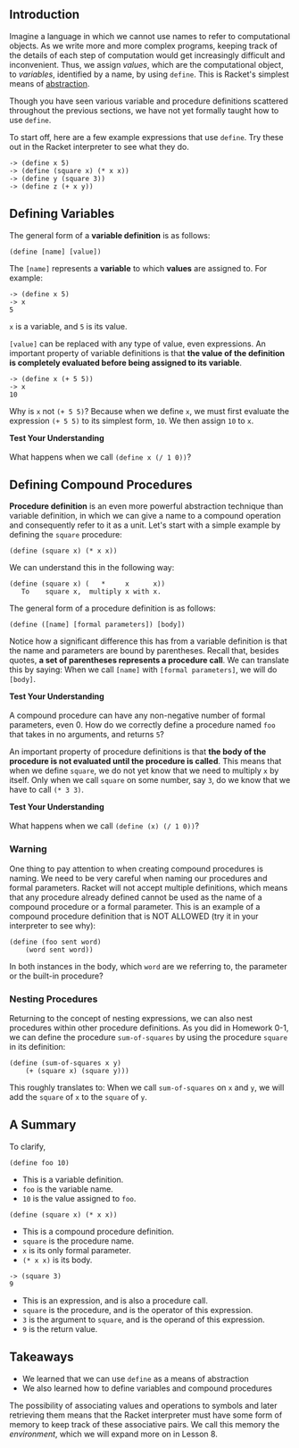 ## Introduction

Imagine a language in which we cannot use names to refer to computational objects. As we write more and more complex programs, keeping track of the details of each step of computation would get increasingly difficult and inconvenient. Thus, we assign _values_, which are the computational object, to _variables_, identified by a name, by using `define`. This is Racket's simplest means of [abstraction](/textbook/intro-to-computer-science.html#sub1).

Though you have seen various variable and procedure definitions scattered throughout the previous sections, we have not yet formally taught how to use `define`.

To start off, here are a few example expressions that use `define`. Try these out in the Racket interpreter to see what they do.

	-> (define x 5)
	-> (define (square x) (* x x))
	-> (define y (square 3))
	-> (define z (+ x y))

## Defining Variables

The general form of a **variable definition** is as follows:

	(define [name] [value])

The `[name]` represents a **variable** to which **values** are assigned to. For example:

	-> (define x 5)
	-> x
	5

`x` is a variable, and `5` is its value. 

`[value]` can be replaced with any type of value, even expressions. An important property of variable definitions is that **the value of the definition is completely evaluated before being assigned to its variable**.

	-> (define x (+ 5 5))
	-> x
	10

Why is `x` not `(+ 5 5)`? Because when we define `x`, we must first evaluate the expression `(+ 5 5)` to its simplest form, `10`. We then assign `10` to `x`.

<div class="mc">
<strong>Test Your Understanding</strong><br><br>
What happens when we call <code>(define x (/ 1 0))</code>?
</div>

## Defining Compound Procedures

**Procedure definition** is an even more powerful abstraction technique than variable definition, in which we can give a name to a compound operation and consequently refer to it as a unit. Let's start with a simple example by defining the `square` procedure:

	(define (square x) (* x x))

We can understand this in the following way:

	(define (square x) (   *     x      x))
       To    square x,  multiply x with x.

The general form of a procedure definition is as follows:

	(define ([name] [formal parameters]) [body])

Notice how a significant difference this has from a variable definition is that the name and parameters are bound by parentheses. Recall that, besides quotes, **a set of parentheses represents a procedure call**. We can translate this by saying: When we call `[name]` with `[formal parameters]`, we will do `[body]`.

<div class="mc">
<strong>Test Your Understanding</strong><br><br>
A compound procedure can have any non-negative number of formal parameters, even 0. How do we correctly define a procedure named <code>foo</code> that takes in no arguments, and returns <code>5</code>?

<ans text="(define foo 5)" explanation="This is a variable definition that simply assigns 5 to foo."></ans>
<ans text="(define (foo) 5)" explanation="" correct></ans>
<ans text="(define (foo ()) 5)" explanation=""></ans>
<ans text="(define (foo 0) 5)" explanation=""></ans>
</div>

An important property of procedure definitions is that **the body of the procedure is not evaluated until the procedure is called**. This means that when we define `square`, we do not yet know that we need to multiply `x` by itself. Only when we call `square` on some number, say `3`, do we know that we have to call `(* 3 3)`.

<div class="mc">
<strong>Test Your Understanding</strong><br><br>
What happens when we call <code>(define (x) (/ 1 0))</code>?
</div>

### Warning

One thing to pay attention to when creating compound procedures is naming. We need to be very careful when naming our procedures and formal parameters. Racket will not accept multiple definitions, which means that any procedure already defined cannot be used as the name of a compound procedure or a formal parameter. This is an example of a compound procedure definition that is NOT ALLOWED (try it in your interpreter to see why):

	(define (foo sent word)
		(word sent word))

In both instances in the body, which `word` are we referring to, the parameter or the built-in procedure?

### Nesting Procedures

Returning to the concept of nesting expressions, we can also nest procedures within other procedure definitions. As you did in Homework 0-1, we can define the procedure `sum-of-squares` by using the procedure `square` in its definition:

	(define (sum-of-squares x y)
		(+ (square x) (square y)))

This roughly translates to: When we call `sum-of-squares` on `x` and `y`, we will add the `square` of `x` to the `square` of `y`.

## A Summary

To clarify,

```
(define foo 10)
```

  * This is a variable definition.
  * `foo` is the variable name.
  * `10` is the value assigned to `foo`.

```
(define (square x) (* x x))
```

  * This is a compound procedure definition.
  * `square` is the procedure name.
  * `x` is its only formal parameter.
  * `(* x x)` is its body.

```
-> (square 3)
9
```

  * This is an expression, and is also a procedure call.
  * `square` is the procedure, and is the operator of this expression.
  * `3` is the argument to `square`, and is the operand of this expression.
  * `9` is the return value.

## Takeaways

  * We learned that we can use `define` as a means of abstraction
  * We also learned how to define variables and compound procedures

The possibility of associating values and operations to symbols and later retrieving them means that the Racket interpreter must have some form of memory to keep track of these associative pairs. We call this memory the _environment_, which we will expand more on in Lesson 8.